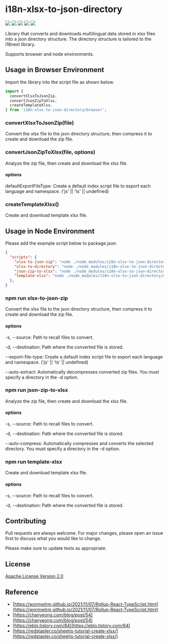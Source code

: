 # i18n-xlsx-to-json-directory

![](https://img.shields.io/npm/v/i18n-xlsx-to-json-directory)
![](https://img.shields.io/npm/l/i18n-xlsx-to-json-directory)
![](https://img.shields.io/npm/dt/i18n-xlsx-to-json-directory)
![](https://img.shields.io/github/contributors/snapperbay4453/i18n-xlsx-to-json-directory)
![](https://img.shields.io/github/last-commit/snapperbay4453/i18n-xlsx-to-json-directory)


Library that converts and downloads multilingual data stored in xlsx files into a json directory structure. The directory structure is tailored to the i18next library.

Supports browser and node environments.


## Usage in Browser Environment

Import the library into the script file as shown below.

```javascript
import {
  convertXlsxToJsonZip,
  convertJsonZipToXlsx,
  createTemplateXlsx,
} from 'i18n-xlsx-to-json-directory/browser';
```

### convertXlsxToJsonZip(file)

Convert the xlsx file to the json directory structure, then compress it to create and download the zip file.

### convertJsonZipToXlsx(file, options)

Analyze the zip file, then create and download the xlsx file.

#### options

defaultExportFileType: Create a default index script file to export each language and namespace. ('js' || 'ts' || undefined)

### createTemplateXlsx()

Create and download template xlsx file.


## Usage in Node Environment

Please add the example script below to package.json.

```json
{
  "scripts": {
    "xlsx-to-json-zip": "node ./node_modules/i18n-xlsx-to-json-directory/dist/node.cjs xlsx-to-json-zip -s ./i18n.xlsx -d ./i18n.zip --export-file-type js",
    "xlsx-to-directory": "node ./node_modules/i18n-xlsx-to-json-directory/dist/node.cjs xlsx-to-zip -s ./i18n.xlsx -d ./i18n --export-file-type ts --auto-extract",
    "json-zip-to-xlsx": "node ./node_modules/i18n-xlsx-to-json-directory/dist/node.cjs json-zip-to-xlsx -s ./i18n.zip -d ./i18n.xlsx",
    "template-xlsx": "node ./node_modules/i18n-xlsx-to-json-directory/dist/node.cjs template-xlsx -d ./template_i18n.xlsx"
  },
}
```

### npm run xlsx-to-json-zip

Convert the xlsx file to the json directory structure, then compress it to create and download the zip file.

#### options

-s, --source: Path to recall files to convert.

-d, --destination: Path where the converted file is stored.

--export-file-type: Create a default index script file to export each language and namespace. ('js' || 'ts' || undefined)

--auto-extract: Automatically decompresses converted zip files. You must specify a directory in the -d option.

### npm run json-zip-to-xlsx

Analyze the zip file, then create and download the xlsx file.

#### options

-s, --source: Path to recall files to convert.

-d, --destination: Path where the converted file is stored.

--auto-compress: Automatically compresses and converts the selected directory. You must specify a directory in the -d option.

### npm run template-xlsx

Create and download template xlsx file.

#### options

-s, --source: Path to recall files to convert.

-d, --destination: Path where the converted file is stored.


## Contributing

Pull requests are always welcome. For major changes, please open an issue first
to discuss what you would like to change.

Please make sure to update tests as appropriate.


## License

[Apache License Version 2.0](https://www.apache.org/licenses/LICENSE-2.0)


## Reference

* [https://wormwlrm.github.io/2021/11/07/Rollup-React-TypeScript.html](https://wormwlrm.github.io/2021/11/07/Rollup-React-TypeScript.html)
* [https://chanyeong.com/blog/post/54](https://chanyeong.com/blog/post/54)
* [https://eblo.tistory.com/84](https://eblo.tistory.com/84)
* [https://redstapler.co/sheetjs-tutorial-create-xlsx/](https://redstapler.co/sheetjs-tutorial-create-xlsx/)
